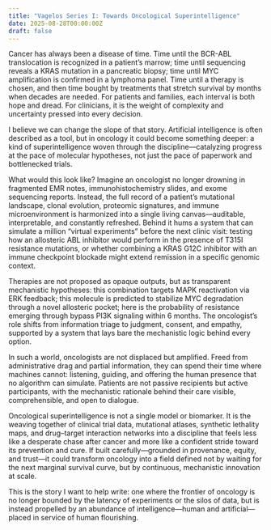 ```yaml
---
title: "Vagelos Series I: Towards Oncological Superintelligence"
date: 2025-08-28T00:00:00Z
draft: false
---
```


Cancer has always been a disease of time. Time until the BCR-ABL translocation is recognized in a patient’s marrow; time until sequencing reveals a KRAS mutation in a pancreatic biopsy; time until MYC amplification is confirmed in a lymphoma panel. Time until a therapy is chosen, and then time bought by treatments that stretch survival by months when decades are needed. For patients and families, each interval is both hope and dread. For clinicians, it is the weight of complexity and uncertainty pressed into every decision.

I believe we can change the slope of that story. Artificial intelligence is often described as a tool, but in oncology it could become something deeper: a kind of superintelligence woven through the discipline—catalyzing progress at the pace of molecular hypotheses, not just the pace of paperwork and bottlenecked trials.

What would this look like? Imagine an oncologist no longer drowning in fragmented EMR notes, immunohistochemistry slides, and exome sequencing reports. Instead, the full record of a patient’s mutational landscape, clonal evolution, proteomic signatures, and immune microenvironment is harmonized into a single living canvas—auditable, interpretable, and constantly refreshed. Behind it hums a system that can simulate a million “virtual experiments” before the next clinic visit: testing how an allosteric ABL inhibitor would perform in the presence of T315I resistance mutations, or whether combining a KRAS G12C inhibitor with an immune checkpoint blockade might extend remission in a specific genomic context.

Therapies are not proposed as opaque outputs, but as transparent mechanistic hypotheses: this combination targets MAPK reactivation via ERK feedback; this molecule is predicted to stabilize MYC degradation through a novel allosteric pocket; here is the probability of resistance emerging through bypass PI3K signaling within 6 months. The oncologist’s role shifts from information triage to judgment, consent, and empathy, supported by a system that lays bare the mechanistic logic behind every option.

In such a world, oncologists are not displaced but amplified. Freed from administrative drag and partial information, they can spend their time where machines cannot: listening, guiding, and offering the human presence that no algorithm can simulate. Patients are not passive recipients but active participants, with the mechanistic rationale behind their care visible, comprehensible, and open to dialogue.

Oncological superintelligence is not a single model or biomarker. It is the weaving together of clinical trial data, mutational atlases, synthetic lethality maps, and drug–target interaction networks into a discipline that feels less like a desperate chase after cancer and more like a confident stride toward its prevention and cure. If built carefully—grounded in provenance, equity, and trust—it could transform oncology into a field defined not by waiting for the next marginal survival curve, but by continuous, mechanistic innovation at scale.

This is the story I want to help write: one where the frontier of oncology is no longer bounded by the latency of experiments or the silos of data, but is instead propelled by an abundance of intelligence—human and artificial—placed in service of human flourishing.